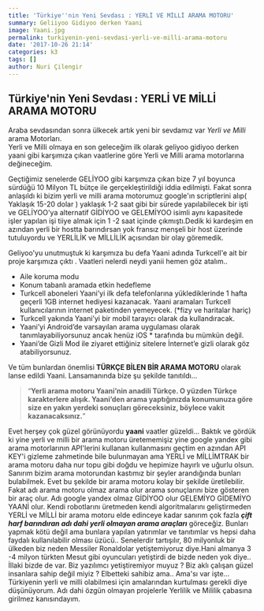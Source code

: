 ```yaml
---
title: 'Türkiye''nin Yeni Sevdası : YERLİ VE MİLLİ ARAMA MOTORU'
summary: Geliiyoo Gidiyoo derken Yaani
image: Yaani.jpg
permalink: turkiyenin-yeni-sevdasi-yerli-ve-milli-arama-motoru
date: '2017-10-26 21:14'
categories: k3
tags: []
author: Nuri Çilengir
---
```

## Türkiye'nin Yeni Sevdası : YERLİ VE MİLLİ ARAMA MOTORU

Araba sevdasından sonra ülkecek artık yeni bir sevdamız var *Yerli ve Milli* arama Motorları.  
Yerli ve Milli olmaya en son geleceğim ilk olarak geliyoo gidiyoo derken yaani gibi karşımıza çıkan vaatlerine göre Yerli ve Milli arama motorlarına değineceğim.

Geçtiğimiz senelerde GELİYOO gibi karşımıza çıkan bize 7 yıl boyunca sürdüğü 10 Milyon TL bütçe ile gerçekleştirildiği iddia edilmişti. Fakat sonra anlaşıldı ki bizim yerli ve milli arama motorumuz google'ın scriptlerini alıp( Yaklaşık 15-20 dolar ) yaklaşık 1-2 saat gibi bir sürede yapılabilecek bir işti ve GELİYOO'ya alternatif GİDİYOO ve GELEMİYOO isimli aynı kapasitede işler yapılan işi tiiye almak için 1 -2  saat içinde çıkmıştı.Dedik ki kardeşim en azından yerli bir hostta barındırsan yok fransız menşeli bir host üzerinde tutuluyordu ve YERLİLİK ve MİLLİLİK açısından bir olay göremedik.

Geliyoo'yu unutmuştuk ki karşımıza bu defa Yaani adında Turkcell'e ait bir proje karşımıza çıktı . Vaatleri nelerdi neydi yanii hemen göz atalım..
* Aile koruma modu
* Konum tabanlı aramada etkin hedefleme
* Turkcell aboneleri Yaani’yi ilk defa telefonlarına yüklediklerinde 1 hafta geçerli 1GB internet hediyesi kazanacak. Yaani aramaları Turkcell kullanıcılarının internet paketinden yemeyecek. (*fizy ve haritalar hariç)
* Turkcell yakında Yaani’yi bir mobil tarayıcı olarak da kullandıracak.
* Yaani’yi Android’de varsayılan arama uygulaması olarak tanımlayabiliyorsunuz ancak henüz iOS * tarafında bu mümkün değil.
* Yaani’de Gizli Mod ile ziyaret ettiğiniz sitelere İnternet’e gizli olarak göz atabiliyorsunuz.

Ve tüm bunlardan önemlisi **TÜRKÇE BİLEN BİR ARAMA MOTORU** olarak lanse edildi Yaani.
Lansamanında bize şu şekilde tanıtıldı...
> “**Yerli arama motoru Yaani’nin anadili Türkçe. O yüzden Türkçe karakterlere alışık. Yaani’den arama yaptığınızda konumunuza göre size en yakın yerdeki sonuçları göreceksiniz, böylece vakit kazanacaksınız.**”

Evet herşey çok güzel görünüyordu **yaani** vaatler güzeldi...  Baktık ve gördük ki yine yerli ve milli bir arama motoru üretememişiz yine google yandex gibi arama motorlarının API'lerini kullanan kullanmasını geçtim en azından API KEY'i gizleme zahmetinde bile bulunmayan ama YERLİ ve  MİLLİMTRAK bir arama motoru daha nur topu gibi doğdu ve hepimize hayırlı ve uğurlu olsun.
Sanırım bizim arama motorundan kastımız bir şeyler arandığında bunları bulabilmek. Evet bu şekilde bir arama motoru kolay bir şekilde üretilebilir. Fakat adı arama motoru olmaz arama olur arama sonuçlarını bize gösteren bir araç olur. Adı google yandex olmaz GİDİYOO olur GELEMİYO GİDEMİYO YAANİ olur. Kendi robotlarını üretmeden kendi algoritmalarını geliştirmeden YERLİ ve MİLLİ bir arama motoru elde edinceye kadar sanırım çok fazla ***çift harf barındıran adı dahi yerli olmayan arama araçları*** göreceğiz. Bunları yapmak kötü değil ama bunlara yapılan yatırımlar ve  tanıtımlar vs hepsi daha faydalı kullanılabilir olması üzücü.. 
Senelerdir tartışılır, 80 milyonluk bir ülkeden biz neden Messiler Ronaldolar yetiştemiyoruz diye.Hani almanya 3 -4 milyon türkten Mesut gibi oyuncuları yetiştirdi de bizde neden yok diye.. İllaki bizde de var. Biz yazılımcı yetiştiremiyor muyuz  ? Biz aklı çalışan güzel insanlara sahip değil miyiz ? Elbetteki sahibiz ama.. Ama'sı var  işte... Türkiyenin yerli ve milli olabilmesi için amalarından kurtulması gerekli diye düşünüyorum. Adı dahi özgün olmayan projelerle Yerlilik ve Mililik çabasına girilmez kanısındayım.